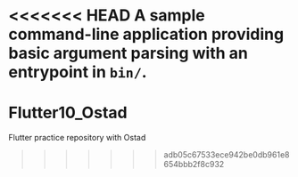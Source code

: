 <<<<<<< HEAD
A sample command-line application providing basic argument parsing with an entrypoint in `bin/`.
=======
# Flutter10_Ostad
Flutter practice repository with Ostad 
>>>>>>> adb05c67533ece942be0db961e8654bbb2f8c932
